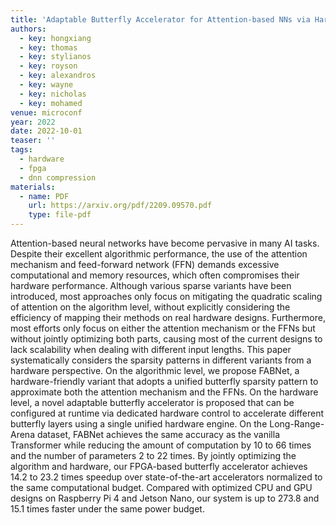 ```yaml
---
title: 'Adaptable Butterfly Accelerator for Attention-based NNs via Hardware and Algorithm Co-design'
authors:
  - key: hongxiang
  - key: thomas
  - key: stylianos
  - key: royson
  - key: alexandros
  - key: wayne
  - key: nicholas
  - key: mohamed
venue: microconf
year: 2022
date: 2022-10-01
teaser: ''
tags:
  - hardware
  - fpga
  - dnn compression
materials:
  - name: PDF
    url: https://arxiv.org/pdf/2209.09570.pdf
    type: file-pdf
---
```

Attention-based neural networks have become pervasive in many AI tasks. Despite their excellent algorithmic performance, the use of the attention mechanism and feed-forward network (FFN) demands excessive computational and memory resources, which often compromises their hardware performance. Although various sparse variants have been introduced, most approaches only focus on mitigating the quadratic scaling of attention on the algorithm level, without explicitly considering the efficiency of mapping their methods on real hardware designs. Furthermore, most efforts only focus on either the attention mechanism or the FFNs but without jointly optimizing both parts, causing most of the current designs to lack scalability when dealing with different input lengths. This paper systematically considers the sparsity patterns in different variants from a hardware perspective. On the algorithmic level, we propose FABNet, a hardware-friendly variant that adopts a unified butterfly sparsity pattern to approximate both the attention mechanism and the FFNs. On the hardware level, a novel adaptable butterfly accelerator is proposed that can be configured at runtime via dedicated hardware control to accelerate different butterfly layers using a single unified hardware engine. On the Long-Range-Arena dataset, FABNet achieves the same accuracy as the vanilla Transformer while reducing the amount of computation by 10 to 66 times and the number of parameters 2 to 22 times. By jointly optimizing the algorithm and hardware, our FPGA-based butterfly accelerator achieves 14.2 to 23.2 times speedup over state-of-the-art accelerators normalized to the same computational budget. Compared with optimized CPU and GPU designs on Raspberry Pi 4 and Jetson Nano, our system is up to 273.8 and 15.1 times faster under the same power budget.
